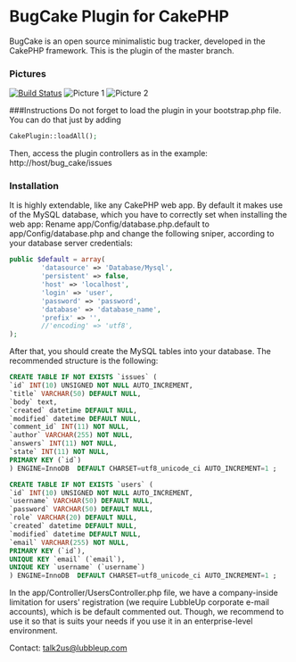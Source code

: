 BugCake Plugin for CakePHP
=======

BugCake is an open source minimalistic bug tracker, developed in the CakePHP framework.
This is the plugin of the master branch. 

### Pictures

[![Build Status](https://travis-ci.org/lubbleup/BugCake.png?branch=master)](https://travis-ci.org/lubbleup/BugCake)
![Picture 1](http://i.imgur.com/euy3DjW.png)
![Picture 2](http://i.imgur.com/wVW8ViP.png)

###Instructions
Do not forget to load the plugin in your bootstrap.php file.
You can do that just by adding 
```php
CakePlugin::loadAll();
```
Then, access the plugin controllers as in the example:
http://host/bug_cake/issues


### Installation
It is highly extendable, like any CakePHP web app. By default it makes use of the MySQL database, which you have to correctly set when installing the web app:
Rename app/Config/database.php.default to app/Config/database.php and change the following sniper, according to your database server credentials:

```php
public $default = array(
        'datasource' => 'Database/Mysql',
        'persistent' => false,
        'host' => 'localhost',
        'login' => 'user',
        'password' => 'password',
        'database' => 'database_name',
        'prefix' => '',
        //'encoding' => 'utf8',
);
```

After that, you should create the MySQL tables into your database. The recommended  structure is the following:

```sql
CREATE TABLE IF NOT EXISTS `issues` (
`id` INT(10) UNSIGNED NOT NULL AUTO_INCREMENT,
`title` VARCHAR(50) DEFAULT NULL,
`body` text,
`created` datetime DEFAULT NULL,
`modified` datetime DEFAULT NULL,
`comment_id` INT(11) NOT NULL,
`author` VARCHAR(255) NOT NULL,
`answers` INT(11) NOT NULL,
`state` INT(11) NOT NULL,
PRIMARY KEY (`id`)
) ENGINE=InnoDB  DEFAULT CHARSET=utf8_unicode_ci AUTO_INCREMENT=1 ;

CREATE TABLE IF NOT EXISTS `users` (
`id` INT(10) UNSIGNED NOT NULL AUTO_INCREMENT,
`username` VARCHAR(50) DEFAULT NULL,
`password` VARCHAR(50) DEFAULT NULL,
`role` VARCHAR(20) DEFAULT NULL,
`created` datetime DEFAULT NULL,
`modified` datetime DEFAULT NULL,
`email` VARCHAR(255) NOT NULL,
PRIMARY KEY (`id`),
UNIQUE KEY `email` (`email`),
UNIQUE KEY `username` (`username`)
) ENGINE=InnoDB  DEFAULT CHARSET=utf8_unicode_ci AUTO_INCREMENT=1 ;
```

In the app/Controller/UsersController.php file, we have a company-inside limitation for users' registration (we require LubbleUp corporate e-mail accounts), which is be default commented out. Though, we recommend to use it so that is suits your needs if you use it in an enterprise-level environment.

Contact: talk2us@lubbleup.com
